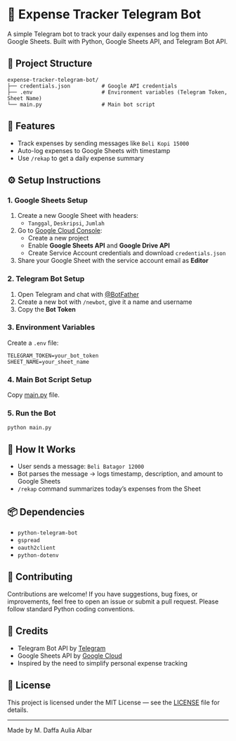 # 💸 Expense Tracker Telegram Bot

A simple Telegram bot to track your daily expenses and log them into Google Sheets. Built with Python, Google Sheets API, and Telegram Bot API.

## 📁 Project Structure
```
expense-tracker-telegram-bot/
├── credentials.json          # Google API credentials
├── .env                      # Environment variables (Telegram Token, Sheet Name)
└── main.py                   # Main bot script
```

## 🚀 Features
- Track expenses by sending messages like `Beli Kopi 15000`
- Auto-log expenses to Google Sheets with timestamp
- Use `/rekap` to get a daily expense summary

## ⚙️ Setup Instructions

### 1. Google Sheets Setup
1. Create a new Google Sheet with headers:
   - `Tanggal`, `Deskripsi`, `Jumlah`
2. Go to [Google Cloud Console](https://console.cloud.google.com/):
   - Create a new project
   - Enable **Google Sheets API** and **Google Drive API**
   - Create Service Account credentials and download `credentials.json`
3. Share your Google Sheet with the service account email as **Editor**

### 2. Telegram Bot Setup
1. Open Telegram and chat with [@BotFather](https://t.me/BotFather)
2. Create a new bot with `/newbot`, give it a name and username
3. Copy the **Bot Token**

### 3. Environment Variables
Create a `.env` file:
```
TELEGRAM_TOKEN=your_bot_token
SHEET_NAME=your_sheet_name
```

### 4. Main Bot Script Setup
Copy [main.py](./main.py) file.

### 5. Run the Bot
```
python main.py
```

## 🧠 How It Works
- User sends a message: `Beli Batagor 12000`
- Bot parses the message → logs timestamp, description, and amount to Google Sheets
- `/rekap` command summarizes today’s expenses from the Sheet

## 📦 Dependencies
- `python-telegram-bot`
- `gspread`
- `oauth2client`
- `python-dotenv`

## 🤝 Contributing
Contributions are welcome! If you have suggestions, bug fixes, or improvements, feel free to open an issue or submit a pull request. Please follow standard Python coding conventions.

## 🙏 Credits
- Telegram Bot API by [Telegram](https://core.telegram.org/bots/api)
- Google Sheets API by [Google Cloud](https://cloud.google.com/sheets)
- Inspired by the need to simplify personal expense tracking

## 📄 License
This project is licensed under the MIT License — see the [LICENSE](./LICENSE) file for details.

---
Made by M. Daffa Aulia Albar
